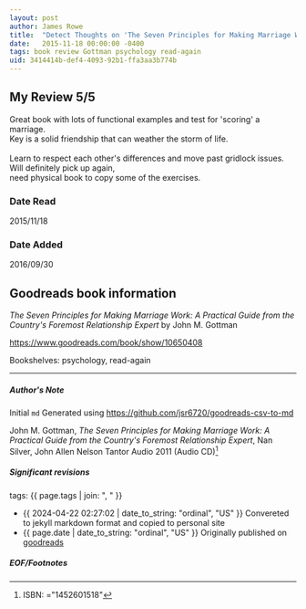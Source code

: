```yaml
---
layout: post
author: James Rowe
title:  "Detect Thoughts on 'The Seven Principles for Making Marriage Work'"
date:   2015-11-18 00:00:00 -0400
tags: book review Gottman psychology read-again
uid: 3414414b-def4-4093-92b1-ffa3aa3b774b
---
```


<!-- highly dependent on how you personally use jekyll templates, and how you want this to show up -->
<!-- escape any jekyll keys with double brackets -->

## My Review 5/5

Great book with lots of functional examples and test for 'scoring' a marriage.<br/>Key is a solid friendship that can weather the storm of life.<br/><br/>Learn to respect each other's differences and move past gridlock issues. Will definitely pick up again,<br/>need physical book to copy some of the exercises.

### Date Read
2015/11/18

### Date Added
2016/09/30

## Goodreads book information

*The Seven Principles for Making Marriage Work: A Practical Guide from the Country's Foremost Relationship Expert* by John M. Gottman

https://www.goodreads.com/book/show/10650408

Bookshelves: psychology, read-again

---

##### Author's Note

Initial `md` Generated using https://github.com/jsr6720/goodreads-csv-to-md

John M. Gottman, *The Seven Principles for Making Marriage Work: A Practical Guide from the Country's Foremost Relationship Expert*, Nan Silver, John Allen Nelson Tantor Audio 2011 (Audio CD)[^1]

##### Significant revisions

tags: {{ page.tags | join: ", " }} <!-- todo move this somewhere -->

- {{ 2024-04-22 02:27:02 | date_to_string: "ordinal", "US" }} Convereted to jekyll markdown format and copied to personal site
- {{ page.date | date_to_string: "ordinal", "US" }} Originally published on [goodreads](https://www.goodreads.com)

##### EOF/Footnotes

[^1]: ISBN: ="1452601518"